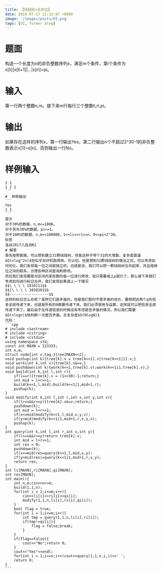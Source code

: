 ```yaml
---
title: 【线段树+合并位】
date: 2019-07-17 11:32:07 +0800
image: '/images/posts/OI.png'
tags: [OI, former blog]
---
```


# 题面
构造一个长度为n的非负整数序列x，满足m个条件，第i个条件为x[li]|x[li+1]|…|x[ri]=pi。
#  输入
第一行两个整数n,m。接下来m行每行三个整数li,ri,pi。
#  输出
如果存在这样的序列x，第一行输出Yes，第二行输出n个不超过2^30-1的非负整数表示x[1]~x[n]，否则输出一行No。
#  样例输入 
````
2 1
1 2 1
```
#  样例输出
```
Yes
1 1
```
提示
对于30%的数据，n,m<=1000。
对于另外30%的数据，pi<=1。
对于100%的数据，n,m<=100000，1<=li<=ri<=n，0<=pi<2^30。
标签
洛谷2017八连测R2
# 解答
首先按照套路，可以想到建立31颗线段树，但是这样子带个31的大常数，复杂度直逼$O(nlog^2n)$但似乎测评机跑得快，可以切。但是想到31颗线段树的做法之后，可以考虑如何优化。我们发现每一位之间是独立的，也就是说，我们可以把一颗线段树合并起来，并且借用位之间的联系，方便各种区间查询和修改。
然后我们发现要是对区间内某些数的每一位进行修改，就只需要或上p就行了，那么接下来我们考虑如何进行标记合并，我们发现如果遇上一下情况
$$\ \ \ \ 1010111$$
$$|\ \ \ \ 1010101$$
$$------------------$$
这样的标记怎么办呢？虽然它们是矛盾的，但是我们暂时不管矛盾的地方，要想把这两个p的信息全部传递下来，也就是所有的0都要传递下来，我们必须使用与运算，这样就可以把信息全部传递下来了。最后由于在传递信息的时候没有考虑是否矛盾的情况，所以我们需要$O(nlogn)$地判断一次是否矛盾。总复杂度$O(NlogN)$
代码：
```cpp
# include <iostream>
# include <cstring>
# include <cstdio>
using namespace std;
const int MAXN = 123333;
int n,m;
struct node{int v,tag;}tree[MAXN<<2];
void pushup(int k){tree[k].v = tree[k<<1].v|tree[k<<1|1].v;}
void work(int k,int v){tree[k].v&=v;}
void pushdown(int k){work(k<<1,tree[k].v);work(k<<1|1,tree[k].v);}
void build(int k,int l,int r){
	if(l==r){tree[k].v = (1<<30)-1;return;}
	int mid = l+r>>1;
	build(k<<1,l,mid);build(k<<1|1,mid+1,r);
	pushup(k);
}
void modify(int k,int l,int r,int x,int y,int v){
	if(l>=x&&r<=y){tree[k].v&=v;return;}
	pushdown(k);
	int mid = l+r>>1;
	if(x<=mid)modify(k<<1,l,mid,x,y,v);
	if(y>mid)modify(k<<1|1,mid+1,r,x,y,v);
	pushup(k);
}
int query(int k,int l,int r,int x,int y){
	if(l>=x&&r<=y)return tree[k].v;
	int mid = l+r>>1;
	int res = 0;
	pushdown(k);
	if(x<=mid)res=query(k<<1,l,mid,x,y);
	if(y>mid)res|=query(k<<1|1,mid+1,r,x,y);
	return res;
}
int li[MAXN],ri[MAXN],qi[MAXN];
int res[MAXN];
int main(){
	int n,m;cin>>n>>m;
	build(1,1,n);
	for(int i = 1;i<=m;i++){
		cin>>li[i]>>ri[i]>>qi[i];
		modify(1,1,n,li[i],ri[i],qi[i]);
	}
	bool flag = true;
	for(int i = 1;i<=m;i++){
		int tmp = query(1,1,n,li[i],ri[i]);
		if(tmp!=qi[i]){
			flag = false;break;
		}
	}
	if(flag==false){
		cout<<"No";return 0;
	}
	cout<<"Yes"<<endl;
	for(int i = 1;i<=n;i++)cout<<query(1,1,n,i,i)<<' ';
	return 0;
}
```